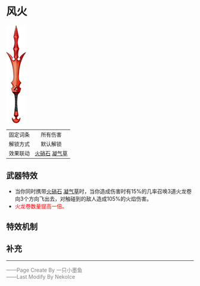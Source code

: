 # 风火
![风火](../Img/Texture2D_Sword/风火.png)

|||
|:----:|:----:|
|固定词条|所有伤害|
|解锁方式|默认解锁|
|效果联动|[火硝石](../Potions/Potion_FireStone.md) [凝气草](../Potions/Potion_GatherKiWeed.md)|


## 武器特效
- 当你同时携带[火硝石](../Potions/Potion_FireStone.md) [凝气草](../Potions/Potion_GatherKiWeed.md)时，当你造成伤害时有15%的几率召唤3道火龙卷向3个方向飞出去，对触碰到的敌人造成105%的火焰伤害。
- <font color=red>火龙卷数量提高一倍。</font>

## 特效机制

## 补充

---

<font color=grey>——Page Create By 一只小墨鱼</font>  
<font color=grey>——Last Modify By NekoIce</font>
